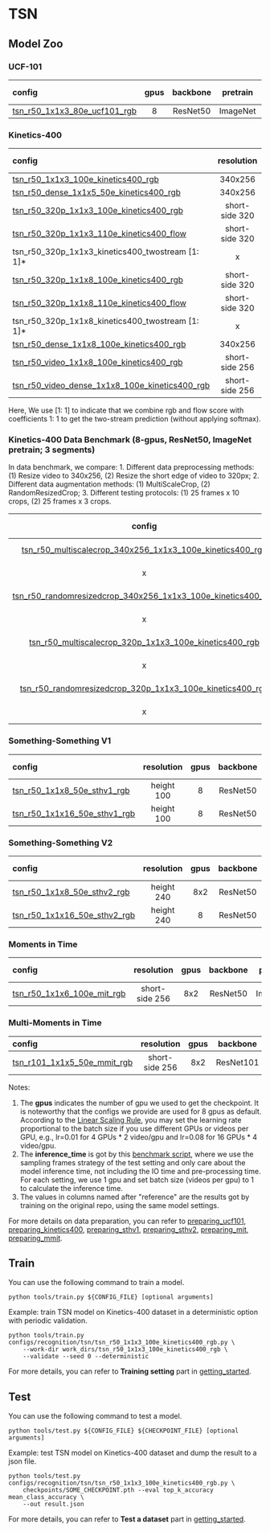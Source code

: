 # TSN

## Model Zoo

### UCF-101

|config | gpus | backbone | pretrain | top1 acc| top5 acc | gpu_mem(M) | ckpt | log| json|
|:--|:--:|:--:|:--:|:--:|:--:|:--:|:--:|:--:|:--:|
|[tsn_r50_1x1x3_80e_ucf101_rgb](/configs/recognition/tsn/tsn_r50_1x1x3_80e_ucf101_rgb.py) |8| ResNet50 | ImageNet |80.12|96.09|8332| [ckpt](https://openmmlab.oss-accelerate.aliyuncs.com/mmaction/recognition/tsn/tsn_r50_1x1x3_80e_ucf101_rgb/tsn_r50_1x1x3_80e_ucf101_rgb_20200613-d6ad9c48.pth) | [log](https://openmmlab.oss-accelerate.aliyuncs.com/mmaction/recognition/tsn/tsn_r50_1x1x3_80e_ucf101_rgb/20200613_020013.log)| [json](https://openmmlab.oss-accelerate.aliyuncs.com/mmaction/recognition/tsn/tsn_r50_1x1x3_80e_ucf101_rgb/20200613_020013.log.json)|

### Kinetics-400

|config | resolution | gpus | backbone|pretrain | top1 acc| top5 acc | reference top1 acc | reference top5 acc | inference_time(video/s) | gpu_mem(M)| ckpt | log| json|
|:--|:--:|:--:|:--:|:--:|:--:|:--:|:--:|:--:|:--:|:--:|:--:|:--:|:--:|
|[tsn_r50_1x1x3_100e_kinetics400_rgb](/configs/recognition/tsn/tsn_r50_1x1x3_100e_kinetics400_rgb.py) |340x256|8| ResNet50 | ImageNet|70.60|89.26|x|x|4.3 (25x10 frames)|8344| [ckpt](https://openmmlab.oss-accelerate.aliyuncs.com/mmaction/recognition/tsn/tsn_r50_1x1x3_100e_kinetics400_rgb/tsn_r50_1x1x3_100e_kinetics400_rgb_20200614-e508be42.pth) | [log](https://openmmlab.oss-accelerate.aliyuncs.com/mmaction/recognition/tsn/tsn_r50_1x1x3_100e_kinetics400_rgb/20200614_063526.log)| [json](https://openmmlab.oss-accelerate.aliyuncs.com/mmaction/recognition/tsn/tsn_r50_1x1x3_100e_kinetics400_rgb/20200614_063526.log.json)|
|[tsn_r50_dense_1x1x5_50e_kinetics400_rgb](/configs/recognition/tsn/tsn_r50_dense_1x1x5_100e_kinetics400_rgb.py) |340x256|8x3| ResNet50| ImageNet |70.18|89.10|[69.15](https://github.com/mit-han-lab/temporal-shift-module/tree/8d53d6fda40bea2f1b37a6095279c4b454d672bd#training)|[88.56](https://github.com/mit-han-lab/temporal-shift-module/tree/8d53d6fda40bea2f1b37a6095279c4b454d672bd#training)|12.7 (8x10 frames)|7028| [ckpt](https://openmmlab.oss-accelerate.aliyuncs.com/mmaction/recognition/tsn/tsn_r50_dense_1x1x5_100e_kinetics400_rgb/tsn_r50_dense_1x1x5_100e_kinetics400_rgb_20200627-a063165f.pth) | [log](https://openmmlab.oss-accelerate.aliyuncs.com/mmaction/recognition/tsn/tsn_r50_dense_1x1x5_100e_kinetics400_rgb/20200627_105310.log)| [json](https://openmmlab.oss-accelerate.aliyuncs.com/mmaction/recognition/tsn/tsn_r50_dense_1x1x5_100e_kinetics400_rgb/20200627_105310.log.json)|
|[tsn_r50_320p_1x1x3_100e_kinetics400_rgb](/configs/recognition/tsn/tsn_r50_320p_1x1x3_100e_kinetics400_rgb.py) |short-side 320|8x2| ResNet50| ImageNet |70.91|89.51|x|x|10.7 (25x3 frames)| 8344 | [ckpt](https://openmmlab.oss-accelerate.aliyuncs.com/mmaction/recognition/tsn/tsn_r50_320p_1x1x3_100e_kinetics400_rgb/tsn_r50_320p_1x1x3_100e_kinetics400_rgb_20200702-cc665e2a.pth) | [log](https://openmmlab.oss-accelerate.aliyuncs.com/mmaction/recognition/tsn/tsn_r50_320p_1x1x3_100e_kinetics400_rgb/tsn_r50_f3_kinetics400_shortedge_70.9_89.5.log) | [json](https://openmmlab.oss-accelerate.aliyuncs.com/mmaction/recognition/tsn/tsn_r50_320p_1x1x3_100e_kinetics400_rgb/tsn_r50_f3_kinetics400_shortedge_70.9_89.5.log.json)|
|[tsn_r50_320p_1x1x3_110e_kinetics400_flow](/configs/recognition/tsn/tsn_r50_320p_1x1x3_110e_kinetics400_flow.py) |short-side 320|8x2| ResNet50 | ImageNet|55.70|79.85|x|x|x| 8471 | [ckpt](https://openmmlab.oss-accelerate.aliyuncs.com/mmaction/recognition/tsn/tsn_r50_320p_1x1x3_110e_kinetics400_flow/tsn_r50_320p_1x1x3_110e_kinetics400_flow_20200705-3036bab6.pth) | [log](https://openmmlab.oss-accelerate.aliyuncs.com/mmaction/recognition/tsn/tsn_r50_320p_1x1x3_110e_kinetics400_flow/tsn_r50_f3_kinetics400_flow_shortedge_55.7_79.9.log) | [json](https://openmmlab.oss-accelerate.aliyuncs.com/mmaction/recognition/tsn/tsn_r50_320p_1x1x3_110e_kinetics400_flow/tsn_r50_f3_kinetics400_flow_shortedge_55.7_79.9.log.json)|
|tsn_r50_320p_1x1x3_kinetics400_twostream [1: 1]* |x|x| ResNet50 | ImageNet|72.76|90.52| x | x | x | x  | x|x|x|
|[tsn_r50_320p_1x1x8_100e_kinetics400_rgb](/configs/recognition/tsn/tsn_r50_320p_1x1x8_100e_kinetics400_rgb.py) |short-side 320|8x3| ResNet50| ImageNet |72.41|90.55|x|x|11.1 (25x3 frames)| 8344  | [ckpt](https://openmmlab.oss-accelerate.aliyuncs.com/mmaction/recognition/tsn/tsn_r50_320p_1x1x8_100e_kinetics400_rgb/tsn_r50_320p_1x1x8_100e_kinetics400_rgb_20200702-ef80e3d7.pth) | [log](https://openmmlab.oss-accelerate.aliyuncs.com/mmaction/recognition/tsn/tsn_r50_320p_1x1x8_100e_kinetics400_rgb/tsn_r50_f8_kinetics400_shortedge_72.4_90.6.log) | [json](https://openmmlab.oss-accelerate.aliyuncs.com/mmaction/recognition/tsn/tsn_r50_320p_1x1x8_100e_kinetics400_rgb/tsn_r50_f8_kinetics400_shortedge_72.4_90.6.log.json)|
|[tsn_r50_320p_1x1x8_110e_kinetics400_flow](/configs/recognition/tsn/tsn_r50_320p_1x1x8_110e_kinetics400_flow.py) |short-side 320|8x4| ResNet50 | ImageNet|57.76|80.99|x|x|x| 8473 | [ckpt](https://openmmlab.oss-accelerate.aliyuncs.com/mmaction/recognition/tsn/tsn_r50_320p_1x1x8_110e_kinetics400_flow/tsn_r50_320p_1x1x8_110e_kinetics400_flow_20200705-1f39486b.pth) | [log](https://openmmlab.oss-accelerate.aliyuncs.com/mmaction/recognition/tsn/tsn_r50_320p_1x1x8_110e_kinetics400_flow/tsn_r50_f8_kinetics400_flow_shortedge_57.8_81.0.log)  | [json](https://openmmlab.oss-accelerate.aliyuncs.com/mmaction/recognition/tsn/tsn_r50_320p_1x1x8_110e_kinetics400_flow/tsn_r50_f8_kinetics400_flow_shortedge_57.8_81.0.log.json)|
|tsn_r50_320p_1x1x8_kinetics400_twostream [1: 1]* |x|x| ResNet50| ImageNet |74.64|91.77| x | x | x | x | x|x|x|
|[tsn_r50_dense_1x1x8_100e_kinetics400_rgb](/configs/recognition/tsn/tsn_r50_dense_1x1x8_100e_kinetics400_rgb.py) |340x256|8| ResNet50 | ImageNet|70.77|89.3|[68.75](https://github.com/mit-han-lab/temporal-shift-module/tree/8d53d6fda40bea2f1b37a6095279c4b454d672bd#training)|[88.42](https://github.com/mit-han-lab/temporal-shift-module/tree/8d53d6fda40bea2f1b37a6095279c4b454d672bd#training)|12.2 (8x10 frames)|8344| [ckpt](https://openmmlab.oss-accelerate.aliyuncs.com/mmaction/recognition/tsn/tsn_r50_dense_1x1x8_100e_kinetics400_rgb/tsn_r50_dense_1x1x8_100e_kinetics400_rgb_20200606-e925e6e3.pth) | [log](https://openmmlab.oss-accelerate.aliyuncs.com/mmaction/recognition/tsn/tsn_r50_dense_1x1x8_100e_kinetics400_rgb/20200606_003901.log)| [json](https://openmmlab.oss-accelerate.aliyuncs.com/mmaction/recognition/tsn/tsn_r50_dense_1x1x8_100e_kinetics400_rgb/20200606_003901.log.json)|
|[tsn_r50_video_1x1x8_100e_kinetics400_rgb](/configs/recognition/tsn/tsn_r50_video_1x1x8_100e_kinetics400_rgb.py) |short-side 256|8| ResNet50| ImageNet | 71.79 | 90.25 |x|x|x|21558| [ckpt](https://openmmlab.oss-accelerate.aliyuncs.com/mmaction/recognition/tsn/tsn_r50_video_1x1x8_100e_kinetics400_rgb/tsn_r50_video_1x1x8_100e_kinetics400_rgb_20200702-568cde33.pth) | [log](https://openmmlab.oss-accelerate.aliyuncs.com/mmaction/recognition/tsn/tsn_r50_video_1x1x8_100e_kinetics400_rgb/tsn_r50_video_2d_1x1x8_100e_kinetics400_rgb.log)| [json](https://openmmlab.oss-accelerate.aliyuncs.com/mmaction/recognition/tsn/tsn_r50_video_1x1x8_100e_kinetics400_rgb/tsn_r50_video_2d_1x1x8_100e_kinetics400_rgb.log.json)|
|[tsn_r50_video_dense_1x1x8_100e_kinetics400_rgb](/configs/recognition/tsn/tsn_r50_video_dense_1x1x8_100e_kinetics400_rgb.py) |short-side 256|8| ResNet50| ImageNet | 70.4 | 89.12 |x|x|x|21553| [ckpt](https://openmmlab.oss-accelerate.aliyuncs.com/mmaction/recognition/tsn/tsn_r50_video_dense_1x1x8_100e_kinetics400_rgb/tsn_r50_video_dense_1x1x8_100e_kinetics400_rgb_20200703-0f19175f.pth) | [log](https://openmmlab.oss-accelerate.aliyuncs.com/mmaction/recognition/tsn/tsn_r50_video_dense_1x1x8_100e_kinetics400_rgb/tsn_r50_video_2d_1x1x8_dense_100e_kinetics400_rgb.log)| [json](https://openmmlab.oss-accelerate.aliyuncs.com/mmaction/recognition/tsn/tsn_r50_video_dense_1x1x8_100e_kinetics400_rgb/tsn_r50_video_2d_1x1x8_dense_100e_kinetics400_rgb.log.json)|

Here, We use [1: 1] to indicate that we combine rgb and flow score with coefficients 1: 1 to get the two-stream prediction (without applying softmax).

### Kinetics-400 Data Benchmark (8-gpus, ResNet50, ImageNet pretrain; 3 segments)

In data benchmark, we compare: 1. Different data preprocessing methods: (1) Resize video to 340x256, (2) Resize the short edge of video to 320px; 2. Different data augmentation methods: (1) MultiScaleCrop, (2) RandomResizedCrop; 3. Different testing protocols: (1) 25 frames x 10 crops, (2) 25 frames x 3 crops.

|                            config                            |   resolution   | training augmentation | testing protocol | top1 acc | top5 acc |                             ckpt                             |                             log                              |                             json                             |
| :----------------------------------------------------------: | :------------: | :-------------------: | :--------------: | :------: | :------: | :----------------------------------------------------------: | :----------------------------------------------------------: | :----------------------------------------------------------: |
| [tsn_r50_multiscalecrop_340x256_1x1x3_100e_kinetics400_rgb](data_benchmark/tsn_r50_multiscalecrop_340x256_1x1x3_100e_kinetics400_rgb.py) |    340x256     |    MultiScaleCrop     |   25x10 frames   |  70.60   |  89.26   | [ckpt](https://openmmlab.oss-accelerate.aliyuncs.com/mmaction/recognition/tsn/tsn_r50_1x1x3_100e_kinetics400_rgb/tsn_r50_1x1x3_100e_kinetics400_rgb_20200614-e508be42.pth) | [log](https://openmmlab.oss-accelerate.aliyuncs.com/mmaction/recognition/tsn/tsn_r50_1x1x3_100e_kinetics400_rgb/20200614_063526.log) | [json](https://openmmlab.oss-accelerate.aliyuncs.com/mmaction/recognition/tsn/tsn_r50_1x1x3_100e_kinetics400_rgb/20200614_063526.log.json) |
|                              x                               |    340x256     |    MultiScaleCrop     |   25x3 frames    |  70.52   |  89.39   |                              x                               |                              x                               |                              x                               |
| [tsn_r50_randomresizedcrop_340x256_1x1x3_100e_kinetics400_rgb](data_benchmark/tsn_r50_randomresizedcrop_340x256_1x1x3_100e_kinetics400_rgb.py) |    340x256     |   RandomResizedCrop   |   25x10 frames   |  70.11   |  89.01   | [ckpt](https://openmmlab.oss-accelerate.aliyuncs.com/mmaction/recognition/tsn/data_benchmark/tsn_r50_randomresizedcrop_340x256_1x1x3_100e_kinetics400_rgb/tsn_r50_randomresizedcrop_340x256_1x1x3_100e_kinetics400_rgb_20200725-88cb325a.pth) | [log](https://openmmlab.oss-accelerate.aliyuncs.com/mmaction/recognition/tsn/data_benchmark/tsn_r50_randomresizedcrop_340x256_1x1x3_100e_kinetics400_rgb/tsn_r50_randomresizedcrop_340x256_1x1x3_100e_kinetics400_rgb_20200725.log) | [json](https://openmmlab.oss-accelerate.aliyuncs.com/mmaction/recognition/tsn/data_benchmark/tsn_r50_randomresizedcrop_340x256_1x1x3_100e_kinetics400_rgb/tsn_r50_randomresizedcrop_340x256_1x1x3_100e_kinetics400_rgb_20200725.json) |
|                              x                               |    340x256     |   RandomResizedCrop   |   25x3 frames    |  69.95   |  89.02   |                              x                               |                              x                               |                              x                               |
| [tsn_r50_multiscalecrop_320p_1x1x3_100e_kinetics400_rgb](data_benchmark/tsn_r50_multiscalecrop_320p_1x1x3_100e_kinetics400_rgb.py) | short-side 320 |    MultiScaleCrop     |   25x10 frames   |  70.32   |  89.25   | [ckpt](https://openmmlab.oss-accelerate.aliyuncs.com/mmaction/recognition/tsn/data_benchmark/tsn_r50_multiscalecrop_320p_1x1x3_100e_kinetics400_rgb/tsn_r50_multiscalecrop_320p_1x1x3_100e_kinetics400_rgb_20200725-9922802f.pth) | [log](https://openmmlab.oss-accelerate.aliyuncs.com/mmaction/recognition/tsn/data_benchmark/tsn_r50_multiscalecrop_320p_1x1x3_100e_kinetics400_rgb/tsn_r50_multiscalecrop_320p_1x1x3_100e_kinetics400_rgb_20200725.log) | [json](https://openmmlab.oss-accelerate.aliyuncs.com/mmaction/recognition/tsn/data_benchmark/tsn_r50_multiscalecrop_320p_1x1x3_100e_kinetics400_rgb/tsn_r50_multiscalecrop_320p_1x1x3_100e_kinetics400_rgb_20200725.json) |
|                              x                               | short-side 320 |    MultiScaleCrop     |   25x3 frames    |  70.54   |  89.39   |                              x                               |                              x                               |                              x                               |
| [tsn_r50_randomresizedcrop_320p_1x1x3_100e_kinetics400_rgb](data_benchmark/tsn_r50_randomresizedcrop_320p_1x1x3_100e_kinetics400_rgb.py) | short-side 320 |   RandomResizedCrop   |   25x10 frames   |  70.44   |  89.23   | [ckpt](https://openmmlab.oss-accelerate.aliyuncs.com/mmaction/recognition/tsn/tsn_r50_320p_1x1x3_100e_kinetics400_rgb/tsn_r50_320p_1x1x3_100e_kinetics400_rgb_20200702-cc665e2a.pth) | [log](https://openmmlab.oss-accelerate.aliyuncs.com/mmaction/recognition/tsn/tsn_r50_320p_1x1x3_100e_kinetics400_rgb/tsn_r50_f3_kinetics400_shortedge_70.9_89.5.log) | [json](https://openmmlab.oss-accelerate.aliyuncs.com/mmaction/recognition/tsn/tsn_r50_320p_1x1x3_100e_kinetics400_rgb/tsn_r50_f3_kinetics400_shortedge_70.9_89.5.log.json) |
|                              x                               | short-side 320 |   RandomResizedCrop   |   25x3 frames    |  70.91   |  89.51   |                              x                               |                              x                               |                              x                               |

### Something-Something V1

|config|resolution | gpus| backbone |pretrain| top1 acc| top5 acc | reference top1 acc | reference top5 acc | gpu_mem(M) | ckpt | log| json|
|:--|:--:|:--:|:--:|:--:|:--:|:--:|:--:|:--:|:--:|:--:|:--:|:--:|
|[tsn_r50_1x1x8_50e_sthv1_rgb](/configs/recognition/tsn/tsn_r50_1x1x8_50e_sthv1_rgb.py)|height 100 |8| ResNet50 | ImageNet|18.55 |44.80 |[17.53](https://github.com/mit-han-lab/temporal-shift-module/tree/8d53d6fda40bea2f1b37a6095279c4b454d672bd#training)|[44.29](https://github.com/mit-han-lab/temporal-shift-module/tree/8d53d6fda40bea2f1b37a6095279c4b454d672bd#training)| 10978 | [ckpt](https://openmmlab.oss-accelerate.aliyuncs.com/mmaction/recognition/tsn/tsn_r50_1x1x8_50e_sthv1_rgb/tsn_r50_1x1x8_50e_sthv1_rgb_20200618-061b9195.pth) | [log](https://openmmlab.oss-accelerate.aliyuncs.com/mmaction/recognition/tsn/tsn_r50_1x1x8_50e_sthv1_rgb/tsn_sthv1.log)| [json](https://openmmlab.oss-accelerate.aliyuncs.com/mmaction/recognition/tsn/tsn_r50_1x1x8_50e_sthv1_rgb/tsn_r50_f8_sthv1_18.1_45.0.log.json)|
|[tsn_r50_1x1x16_50e_sthv1_rgb](/configs/recognition/tsn/tsn_r50_1x1x16_50e_sthv1_rgb.py)| height 100 |8| ResNet50| ImageNet |15.77 |39.85 |[13.33](https://github.com/mit-han-lab/temporal-shift-module/tree/8d53d6fda40bea2f1b37a6095279c4b454d672bd#training)|[35.58](https://github.com/mit-han-lab/temporal-shift-module/tree/8d53d6fda40bea2f1b37a6095279c4b454d672bd#training)| 5691 | [ckpt](https://openmmlab.oss-accelerate.aliyuncs.com/mmaction/recognition/tsn/tsn_r50_1x1x16_50e_sthv1_rgb/tsn_r50_1x1x16_50e_sthv1_rgb_20200614-7e2fe4f1.pth) | [log](https://openmmlab.oss-accelerate.aliyuncs.com/mmaction/recognition/tsn/tsn_r50_1x1x16_50e_sthv1_rgb/20200614_211932.log)| [json](https://openmmlab.oss-accelerate.aliyuncs.com/mmaction/recognition/tsn/tsn_r50_1x1x16_50e_sthv1_rgb/20200614_211932.log.json)|

### Something-Something V2

|config |resolution| gpus| backbone| pretrain | top1 acc| top5 acc | reference top1 acc | reference top5 acc | gpu_mem(M) | ckpt | log| json|
|:--|:--:|:--:|:--:|:--:|:--:|:--:|:--:|:--:|:--:|:--:|:--:|:--:|
|[tsn_r50_1x1x8_50e_sthv2_rgb](/configs/recognition/tsn/tsn_r50_1x1x8_50e_sthv2_rgb.py)|height 240 |8x2| ResNet50| ImageNet |32.41 |64.05 |[30.32](https://github.com/mit-han-lab/temporal-shift-module/tree/8d53d6fda40bea2f1b37a6095279c4b454d672bd#training)|[58.38](https://github.com/mit-han-lab/temporal-shift-module/tree/8d53d6fda40bea2f1b37a6095279c4b454d672bd#training)| 10978 | [ckpt](https://openmmlab.oss-accelerate.aliyuncs.com/mmaction/recognition/tsn/tsn_r50_1x1x8_50e_sthv2_rgb/tsn_r50_1x1x8_50e_sthv2_rgb_20200618-096db436.pth) | [log](https://openmmlab.oss-accelerate.aliyuncs.com/mmaction/recognition/tsn/tsn_r50_1x1x8_50e_sthv2_rgb/tsn_sthv2.log)| [json](https://openmmlab.oss-accelerate.aliyuncs.com/mmaction/recognition/tsn/tsn_r50_1x1x8_50e_sthv2_rgb/tsn_r50_f8_sthv2_32.4_64.1.log.json)|
|[tsn_r50_1x1x16_50e_sthv2_rgb](/configs/recognition/tsn/tsn_r50_1x1x16_50e_sthv2_rgb.py)| height 240 |8|ResNet50| ImageNet |22.48 |49.08 |[22.50](https://github.com/mit-han-lab/temporal-shift-module/tree/8d53d6fda40bea2f1b37a6095279c4b454d672bd#training)|[47.29](https://github.com/mit-han-lab/temporal-shift-module/tree/8d53d6fda40bea2f1b37a6095279c4b454d672bd#training)|5698| [ckpt](https://openmmlab.oss-accelerate.aliyuncs.com/mmaction/recognition/tsn/tsn_r50_1x1x16_50e_sthv2_rgb/tsn_r50_1x1x16_50e_sthv2_rgb_20200614-b55c5700.pth) | [log](https://openmmlab.oss-accelerate.aliyuncs.com/mmaction/recognition/tsn/tsn_r50_1x1x16_50e_sthv2_rgb/20200614_203248.log)| [json](https://openmmlab.oss-accelerate.aliyuncs.com/mmaction/recognition/tsn/tsn_r50_1x1x16_50e_sthv2_rgb/20200614_203248.log.json)|

### Moments in Time

|config |resolution| gpus| backbone | pretrain | top1 acc| top5 acc | gpu_mem(M)| ckpt | log| json|
|:--|:--:|:--:|:--:|:--:|:--:|:--:|:--:|:--:|:--:|:--:|
|[tsn_r50_1x1x6_100e_mit_rgb](/configs/recognition/tsn/tsn_r50_1x1x6_100e_mit_rgb.py)|short-side 256 |8x2| ResNet50| ImageNet |26.84|51.6| 8339| [ckpt](https://openmmlab.oss-accelerate.aliyuncs.com/mmaction/recognition/tsn/tsn_r50_1x1x6_100e_mit_rgb/tsn_r50_1x1x6_100e_mit_rgb_20200618-d512ab1b.pth) | [log](https://openmmlab.oss-accelerate.aliyuncs.com/mmaction/recognition/tsn/tsn_r50_1x1x6_100e_mit_rgb/tsn_mit.log)| [json](https://openmmlab.oss-accelerate.aliyuncs.com/mmaction/recognition/tsn/tsn_r50_1x1x6_100e_mit_rgb/tsn_r50_f6_mit_26.8_51.6.log.json)|

### Multi-Moments in Time

|config | resolution|gpus| backbone | pretrain | mAP| gpu_mem(M) | ckpt | log| json|
|:--|:--:|:--:|:--:|:--:|:--:|:--:|:--:|:--:|:--:|
|[tsn_r101_1x1x5_50e_mmit_rgb](/configs/recognition/tsn/tsn_r101_1x1x5_50e_mmit_rgb.py)|short-side 256 |8x2| ResNet101| ImageNet |61.09| 10467 | [ckpt](https://openmmlab.oss-accelerate.aliyuncs.com/mmaction/recognition/tsn/tsn_r101_1x1x5_50e_mmit_rgb/tsn_r101_1x1x5_50e_mmit_rgb_20200618-642f450d.pth) | [log](https://openmmlab.oss-accelerate.aliyuncs.com/mmaction/recognition/tsn/tsn_r101_1x1x5_50e_mmit_rgb/tsn_mmit.log)| [json](https://openmmlab.oss-accelerate.aliyuncs.com/mmaction/recognition/tsn/tsn_r101_1x1x5_50e_mmit_rgb/tsn_r101_f6_mmit_61.1.log.json)|

Notes:
1. The **gpus** indicates the number of gpu we used to get the checkpoint. It is noteworthy that the configs we provide are used for 8 gpus as default.
According to the [Linear Scaling Rule](https://arxiv.org/abs/1706.02677), you may set the learning rate proportional to the batch size if you use different GPUs or videos per GPU,
e.g., lr=0.01 for 4 GPUs * 2 video/gpu and lr=0.08 for 16 GPUs * 4 video/gpu.
2. The **inference_time** is got by this [benchmark script](/tools/benchmark.py), where we use the sampling frames strategy of the test setting and only care about the model inference time,
not including the IO time and pre-processing time. For each setting, we use 1 gpu and set batch size (videos per gpu) to 1 to calculate the inference time.
3. The values in columns named after "reference" are the results got by training on the original repo, using the same model settings.

For more details on data preparation, you can refer to [preparing_ucf101](/tools/data/ucf101/preparing_ucf101.md),
[preparing_kinetics400](/tools/data/kinetics400/preparing_kinetics400.md), [preparing_sthv1](/tools/data/sthv1/preparing_sthv1.md),
[preparing_sthv2](/tools/data/sthv2/preparing_sthv2.md), [preparing_mit](/tools/data/mit/preparing_mit.md),
[preparing_mmit](/tools/data/mmit/preparing_mmit.md).

## Train

You can use the following command to train a model.
```shell
python tools/train.py ${CONFIG_FILE} [optional arguments]
```

Example: train TSN model on Kinetics-400 dataset in a deterministic option with periodic validation.
```shell
python tools/train.py configs/recognition/tsn/tsn_r50_1x1x3_100e_kinetics400_rgb.py \
    --work-dir work_dirs/tsn_r50_1x1x3_100e_kinetics400_rgb \
    --validate --seed 0 --deterministic
```

For more details, you can refer to **Training setting** part in [getting_started](/docs/getting_started.md#training-setting).

## Test

You can use the following command to test a model.
```shell
python tools/test.py ${CONFIG_FILE} ${CHECKPOINT_FILE} [optional arguments]
```

Example: test TSN model on Kinetics-400 dataset and dump the result to a json file.
```shell
python tools/test.py configs/recognition/tsn/tsn_r50_1x1x3_100e_kinetics400_rgb.py \
    checkpoints/SOME_CHECKPOINT.pth --eval top_k_accuracy mean_class_accuracy \
    --out result.json
```

For more details, you can refer to **Test a dataset** part in [getting_started](/docs/getting_started.md#test-a-dataset#test-a-dataset).
